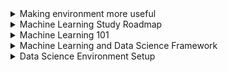 <details>
<summary>Making environment more useful</summary>

**Enable conda in cmd**

- add this in system environment path `C:\ProgramData\Anaconda3\Scripts`

**Run Jupyter Notebook instantly from cmd**

- run `jupyter notebook`

**List of running Jupyter Notebook**

- in cmd run `jupyter notebook list`

**Stop running notebook**

- `jupyter notebook stop`

**Update conda** 

- open anaconda shell as administrator **(also in cmd if enabled)** and run `conda update --all`

**If any error related to Module not found** 

- name of the module e.g: yapf; run : `pip install yapf` or `conda install yapf`

**Enable Jupyter Notebook extension (If not present in notebook)**

- `pip install jupyter_contrib_nbextensions`
- Now type and enter:
- `jupyter contrib nbextension install --user`
- Now let's enable the extension:
- `jupyter nbextension enable`
- Now open Jupyter Notebook `Nbextensions` will be there now enable required extension

**Disable warning**

- Create `disable-warnings.py` at location `C:\Users\Tansen\.ipython\profile_default\startup`
- in `disable-warnings.py`
    
    ```python
    import warnings
    warnings.filterwarnings('ignore')
    ```
- Also this line can be written in notebook to disable warning.
</details>

<details>
<summary>Machine Learning Study Roadmap</summary>

- **Supervised Learning**
    - Supervised Learning Algorithm
        - SVM
        - RF (Random Forest)
        - Decision Tree
        - Linear Regression
        - Naive Bayes
        - Neural Network
- **Unsupervised Learning**
    - Unsupervised Learning Algorithm
        - K-mean clustering
        - K-nearest neighbor
- Semi-Supervised Learning
- Reinforcement
- Batch and online learning
- Dataset visualization, Analysis
- Data Cleaning, Preprocessing
- Feature Extraction
- Binary and Multilevel classification
- Confusion Matrix
- ROC and AOC Curve
- Errors
- Dimensionality Reduction

</details>

<details>
<summary>Machine Learning 101</summary>

### **What is Machine Learning?**

> A subset of AI that focuses on building systems that can learn from data and make predictions or decisions without being explicitly programmed.
> 

### AI and Machine Learning

- **AI**—>A machine that acts like a human
    - **Machine Learning**—> a subset of AI
        - An approach to achieve artificial intelligence through systems that can find patterns in a set of data.
        - Stanford university describe machine learning as the science of getting computers to act without being explicitly programmed. Which means we do not need to tell the machine do this , do that, if then , if this then that…etc.
            - **Deep Learning**—>a subset of Machine Learning
                - one of the techniques for implementing machine learning
    - **Data Science**—>Analyzing data and then doing something. It include both **Machine Learning & Deep Learning.**
- **Narrow AI**—>A machine that acts like a human for a specific task
    - Detecting heart disease from images
    - Game of go or chess or Star craft and other video games
    - Only work on single task
- **General AI**: A machine that acts like a human with multiple abilities

### Why Machine Learning

```mermaid
%%{init: {'theme': 'dark', "flowchart" : { "curve" : "basis" } } }%%
graph LR
A[Spreadsheets] -->|Then we move to| B[Relational DB - MySQL]
B -->|Then we move to| C[Big Data - NoSQL]
C -->|Finally| D[Machine Learning]
```

### Machine Learning Project Steps

```mermaid
%%{init: {'theme': 'dark', "flowchart" : { "curve" : "basis" } } }%%
graph LR
A[Data Collection] --> B[Data Preprocessing]
B -->|What problem we are tring to solve?| C[Problem Definition]
C -->|What data do we have?| D[Data]
D -->|What Defines success?| E[Evaluation]
E -->|What features</br>should we model?| F[Features]
F -->|What kind of</br> model should we use?| G[Modelling]
G -->|What have we tried </br>/what else can we try?| H[Experiments]

```

- Data collection (Hardest part)
    - How to clean noisy data?
    - What can we grab data from?
    - How do we find data?
    - How do we clean it so we can actually learn from it?
    - How to turn data from useless to useful?
- Data modelling
    - Problem definition: What problem are we trying to solve?
    - Data: What data do we have?
    - Evaluation: What defines success?
    - Features: What features should we model?
    - Modelling: What kind of model should we use?
    - Experiments: What have we tried / What else can we try?

**Playground**

- [Teachable Machine](https://teachablemachine.withgoogle.com/) by Google(easy)
- [ML-Playground](https://ml-playground.com/)(easy)
- [ML Playground](https://mlplaygrounds.com/) by Mrityunjay Bhardwaj (advanced)
- [ML Playground](https://playground.tensorflow.org/) by TensorFlow (More advanced)

### Types of Machine Learning

1. **Classical Learning**
    1. **Supervised**
        1. Classification
            - K-NN
            - Naive Bayes
            - SVM
            - Decision Tress
            - Logistic Regression
        2. Regression
            - Linear Regression
            - Polynomial Regression
            - Ridge/Lasso Regression
    2. **Unsupervised**
        1. Clustering
            - Fuzzy C-Means
            - Mean-Shift
            - K-Means
            - DBSCAN
            - Agglomerative
        2. Pattern Search
            - Eclat
            - Apriori
            - FP-Growth
        3. Dimension Reduction (Generalization)
            - T-SNE
            - PCA
            - LSA
            - SVD
            - LDA
2. **Reinforcement Learning**
    - Genetic Algorithm
    - A3C
    - SARSA
    - Q-Learning
    - Deep Q-Network (DQN)
3. **Neural Networks and Deep learning**
    1. Convolutional Neural Networks (CNN)
        - DCNN
    2. Recurrent Neural Networks (RNN)
        - LSM
        - LSTM
        - GRU
    3. Generative Adversarial Networks (GAN)
        - Vanilla GAN
        - Super Resolution GAN (SRGAN)
    4. Autoencoders
        - Seq2seq
    5. Perceptrons (MLP)
4. **Ensemble Methods**
    1. Stacking
    2. Bagging
        - Random Forest
    3. Boosting
        - AdaBoost
        - CatBoost
        - LightGBM
        - XGBoost
<p align="left"><a href="https://i.imgur.com/WDwwkSm.jpg" target="_blank">Types of Machine Learning Diagram</a></p>

**Types Simplified**

- Predict results based on incoming data
- Supervised: Data are labeled into categories
    - Classification: is this an apple or is this a pear?
    - Regression: based on input to predict stock prices
- Unsupervised: Data don't have labels
    - Clustering: machine to create these groups
    - Association rule learning: associate different things to predict what a customer might buy in the future
- Reinforcement: teach machines through trial and error
- Reinforcement: teach machines through rewards and punishment
    - Skill acquisition
    - Real time learning

**What Is Machine Learning Part 02**

- Now: Data -> machine learning algorithm -> pattern
- Future: New data -> Same algorithm (model) -> More patterns
- Normal algorithm: Starts with inputs and steps -> Makes output
- Machine learning algorithm
    - Starts with inputs and output -> Figures out the steps
- Data analysis is looking at a set of data and gain an understanding of it by comparing different examples, different features and making visualizations like graphs
- Data science is running experiments on a set of data with the hopes of finding actionable insights within it
    - One of these experiments is to build a machine learning model
- Data Science = Data analysis + Machine learning

**Section Review**

- Machine Learning lets computers make decisions about data
- Machine Learning lets computers learn from data and they make predictions and decisions
- Machine can learn from big data to predict future trends and make decision

</details>

<details>
<summary>Machine Learning and Data Science Framework</summary>

### Introducing Framework

**Steps to learn machine learning**

- Create a framework
- Which match to data science and machine learning tools
- Learn by doing

****[6 Step Field Guide for Building Machine Learning Projects](https://www.mrdbourke.com/a-6-step-field-guide-for-building-machine-learning-projects/)****

1. **Problem definition** — What business problem are we trying to solve? How can it be phrased as a machine learning problem?
    - Supervised or Unsupervised ?
    - Classification or Regression ?
2. **Data** — what data we have? How does it match the problem definition?
    - Structured or Unstructured?
    - Static or streaming?
3. **Evaluation** — What defines success? Is a 95% accurate machine learning model good enough?
    - Different type of matrices
    - Predicted price vs Actual price
4. **Features** — What parts of our data are we going to use for our model? How can what we already know influence this?
    - Example: Heart disease
    - Turn features such as weight, gender, BP, chest pain into patterns to make predictions whether a patient has heart disease?
5. **Modelling** — Which model should you choose based on your problem and data? How can you improve it? How do you compare it with other models?
    - Different problem —> Different type of model/algorithm
6. **Experimentation** — What else could we try? Does our deployed model do as we expected? How do the other steps change based on what we’ve found? How could we improve it?

### Framework we created

```mermaid
%%{init: {'theme': 'dark', "flowchart" : { "curve" : "basis" } } }%%
graph LR
A[Data Collection] --> B[Data Preprocessing]
B -->|What problem we are tring to solve?| C[Problem Definition]
C -->|What data do we have?| D[Data]
D -->|What Defines success?| E[Evaluation]
E -->|What features</br>should we model?| F[Features]
F -->|What kind of</br> model should we use?| G[Modelling]
G -->|What have we tried </br>/what else can we try?| H[Experiments]

```

### 1. Types of Machine Learning Problems

When shouldn't you use machine learning?

- if a simple hand-coded instruction based system work

Main types of machine learning

- Supervised Learning (Common)
- Unsupervised Learning (Common)
- Transfer Learning (Common)
- Reinforcement Learning (Uncommon)

**Supervised Learning**

- Data + labels —> make prediction
    - **Classification**
        - Both Binary & Multiclass Classification
            - Binary Classification = 2 Options
                - Based on 2 option choose 1
                - Example : Heart disease or no heart disease?
            - Multiclass Classification = More than 2 Options
                - Example : Predict dog breed based on photos in images
    - **Regression**
        - It is used to predict number
        - It is also preferred as continuous number
            - A number that goes up or down
        - Classical Regression problem
            - Predict sell price of a house based on number of rooms, area, etc.
            - How many People will buy this app based on clicks

**Unsupervised Learning**

- There is data but no labels
- **Example Scenario**
    - Marketing team want to send out promotion for next summer
    - Here is the table
    
    | Customer ID | Purchase 1 | Purchase 2 |
    | --- | --- | --- |
    | 1 | Summer Cloth | Summer Cloth |
    | 2 | Winter cloth | Winter cloth |
    | 3 | Summer Cloth | Summer Cloth |
    - Now you have to find out which customer is interested for summer cloth from this store
    - To solve this you make a `group` of customer who purchase only in summertime and a `group` of customer who purchase only in wintertime
    - Which is Cluster 1 (`summer`) and Cluster 2 (`winter`)
    - Now label them in `summer` and `winter` list
    - This is called Clustering

**Transfer Learning**

- It leverages what one machine learning model has learned in another machine learning model
- Example—>Predict what dog breed appears in a photo
- Already created existing model —> Car model identify model
- Now use that foundational patterns to apply in dog breed problem

**Reinforcement Learning**

a computer program perform some actions within a defined space and rewarding it for doing it well or punishing it for doing poorly

- Example —> Teach a machine learning algorithm to play chess

**Recap**

Matching your problem

- Supervised Learning: I know my inputs and outputs
- Unsupervised Learning: I am not sure of the outputs but I have inputs
- Transfer Learning: I think my problem may be similar to something else

### 2. Different types of data

- Structured Data —> Rows Columns is structured
- Unstructured Data —> Videos, Photos, Audio files
    - We have to structured this by converting it to number
- Static data —> doesn't change over time. e.g : csv file
- Streaming Data —> which is constantly changed over time
    - Example : predict how a stock price will change based on news headlines
    - News headlines are being updated constantly you'll want to see how they change stocks

**A data science workflow**

- open csv file in jupyter notebook (a tool to build machine learning project)
- perform data analysis with panda (a python library for data analysis)
- make visualizations such as graphs and comparing different data points with Matplotlib
- build machine learning model on the data using scikit learn to predict using these patterns
    
    ```mermaid
    %%{init: {'theme': 'dark', "flowchart" : { "curve" : "basis" } } }%%
    graph LR
    A[CSV file] -->|Open|B[Jupyter Notebook]
    B -->|Data analysis|C[Pandas]
    B -->|Visualization|D[Matplotlib]
    C -->|Scikit Learn|E[Machine Learning Model]
    D -->|Scikit Learn|E
    E --> F[Hearth Disease or not?]
    ```
    

### 3. Evaluation (Matrices): What defines success for us?

Example

- if your problem is to use patient medical records to classify whether someone has heart disease or not you might start by saying for this project to be valuable we need a machine learning model with over 99% accuracy
    
    ```mermaid
    %%{init: {'theme': 'dark', "flowchart" : { "curve" : "basis" } } }%%
    graph LR
    A[Data] -->B[Machine Learning Model]
    B -->C[Heart Disease or not?]
    C -->D[Accuracy ]
    ```
    
- This type of problem required highly accurate model

**Different types of metrices**

| Classification | Regression | Recommendation |
| --- | --- | --- |
| Accuracy | Mean Absolute Error (MAE) | Precision at K |
| Precision | Mean Squared Error (MSE) |  |
| Recall | Root Mean Squared (RMSE) |  |

### 4. **Features : What do we already know about the data?**

It is another word for `different forms of data`

- Structured or Unstructured data
- Feature variables — Target variable

Example

| ID | Weight | Gender | Heart Rate | Chest Pain | Heart Disease |
| --- | --- | --- | --- | --- | --- |
| 1 | 110kg | M | 81 | 4 | Yes |
| 2 | 64kg | F | 61 | 1 | No |
| 3 | 51kg | M | 57 | 0 | No |
- Weight, Gender, Heart Rate, Chest Pain —>Feature variables
- Heart Disease —> Target variable

**Different features of data**

- Numerical features : number; like body weight
- Categorical features : One thing or another ; like gender or whether a patient is a smoker or not etc
- Derived features : looks at different features of data and creates a new feature / alter existing feature
    - Example: look at someone's hospital visit history timestamps and if they've had a visit in the last year you could make a categorical feature called visited in last year. If someone had visited in the last year they would get true.
    - feature engineering: process of deriving features
        
        
        | ID | Weight | Gender | Heart Rate | Chest Pain | Heart Disease | Visited Last Year |
        | --- | --- | --- | --- | --- | --- | --- |
        | 1 | 110kg | M | 81 | 4 | Yes | Yes |
        | 2 | 64kg | F | 61 | 1 | No | Yes |
        | 3 | 51kg | M | 57 | 0 | No | No |
- Unstructured data has features too
    - images of dog
    - look for different shape in images
    - look for similarity
    - Eyes, leg, tail etc
    - `machine learning algorithm` figure out what features are there on its own
- What features should you use?
    - A machine learning algorithm learns best when all samples have similar information
    - Feature coverage: process of ensuring all samples have similar information
    - Every field have values , at least —> Want > 10% Coverage

### 5.1. Modelling Part 1 - 3 sets

**Based on our problem and data, what model should we use?**

3 parts to modelling

- Choosing and training a model
- Tuning a model
- Model comparison

**The most important concept in machine learning**

- The training
- Validation
- Test sets or 3 sets
    - Data split into 3 sets
        - Training set: train your model on this
        - Validation set: tune your model on this
        - Test set: test and compare on this
    - Example (University)
        
        ```mermaid
        %%{init: {'theme': 'dark', "flowchart" : { "curve" : "basis" } } }%%
        graph LR
        A[Course Materials<->Training] -->B[Practice Exam<->Validation]
        B -->C[Final Exam<->Test Set]
        ```
        
        This process is referred as Generalization in Machine Learning
        
        Generalization: The ability for a machine learning model to perform well on data it has not seen before
        
        Then things goes wrong
        
        - Everyone participate practice exam
        - Everyone did good
        - Now for Final exam , Professor give the same question
        - Everyone get top mark
        - Now this looks good but did the student learn anything?
    - This scenario need to avoid in machine learning by following:
        - split 100 patient records
            - training split: 70 patient records (70-80%)
            - validation split: 15 patient records (10-15%)
            - test split: 15 patient records (10-15%)
        - After training on training set
        - Validation split will be used to improve which is called tuning
        - Next use the improve result to use it with test split

### 5.2. Modelling Part 2 - Choosing

3 parts to modelling

- Choosing and training a model—>training data
- Tuning a model—>validation data
- Model comparison—>test data

Choosing a model

- Based on data choose a model
- Structured Data
    - [CatBoost](https://catboost.ai/)
    - [XGBoost](https://github.com/dmlc/xgboost)
    - [Random Forest](https://www.stat.berkeley.edu/~breiman/RandomForests/)
- Unstructured Data
    - Deep Learning
    - Transfer Learning
- Training a model
    
    ```mermaid
    %%{init: {'theme': 'dark', "flowchart" : { "curve" : "basis" } } }%%
    graph LR
    A[X - Data] -->|Inputs|B[Model]
    B -->|Predict|C[Y - label]
    ```
    
    - X is Feature variable and Y is Target variable
    - Different machine learning algorithm (Model) had different way of doing this
- Goal—>minimize time between experiments
    - If dataset include 100 thousand example
    - start with first 10 thousand and see how it goes
    - start with less complicated model (algorithm)
        
        
        | Experiment | Model | Accuracy | Training Time |
        | --- | --- | --- | --- |
        | 1 | 1 | 87.5% | 3 min |
        | 2 | 2 | 91.3% | 92 min |
        | 3 | 3 | 94.7% | 176 min |
- **Things to remember**
    - Some models work better than others and different problems
    - Don't be afraid to try things
    - Start small and build up (add complexity) as you need.

### 5.3. Modelling Part 3 - Tuning

Example

- Random Forest
    - adjust number of trees
- Neural Networks
    - adjust number of layers

Things to remember

- Machine learning models have hyper parameters you can adjust
- A model first results are not it's last
- Tuning can take place on training or validation data sets

### 5.4. Modelling Part 4 - Comparison

If the split of data goes well it will indicate how well it will perform

**Testing a model**

This is alright : ✅

| Data Set | Performance |
| --- | --- |
| Training | 98% |
| Test | 96% |
- Balanced (Goldilocks zone)

Underfitting (Potential) ❌

| Data Set | Performance |
| --- | --- |
| Training | 64% |
| Test | 47% |

Overfitting (Potential)❌

| Data Set | Performance |
| --- | --- |
| Training | 93% |
| Test | 99% |

In simple way

| Underfitting | Overfitting |
| --- | --- |
| Data mismatch | Data leakage |
| Test Data is different to Training Data | Training Data overlap Test Data |

Fixes for underfitting

- Try a more advanced model
- Increase model hyperparameters
- Reduce amount of features
- Train longer

Fixes for overfitting

- Collect more data
- Try a less advanced model

**No Model is perfect so check good result as much as you check poor result**

| Experiment | Model | Accuracy | Training Time | Prediction Time |
| --- | --- | --- | --- | --- |
| 1 | 1 | 87.5% | 3 min | 0.5 sec |
| 2 | 2 | 91.3% | 92 min | 1 sec |
| 3 | 3 | 94.7% | 176 min | 4 sec |

**Things to remember**

- Want to avoid overfitting and underfitting (head towards generality)
- Keep the test set separate at all costs
- Compare apples to apple
    - Model 1 on dataset 1
    - Model 2 on dataset 1
- One best performance Metric does not equal the best model

### **Experimentation**

How could we improve / what can we try next?

- Start with a problem
- Data Analysis: Data, Evaluation, Features
- Machine learning modelling: Model 1
- Experiments: Try model 2 then 3

**6 Step Machine Learning Framework questions**

- Problem definition: What kind of problem ?
- Data: What type of data ?
- Evaluation: What do you measure ?
- Features: What are features of your problems ?
- Modelling: What was the last thing you testing ability on?

### Tools We Will Use

- Data Science: 6 Step Machine Learning Framework
- Data Science: [Anaconda](https://www.anaconda.com/), [Jupyter Notebook](https://jupyter.org/)
- Data Analysis: Data, Evaluation and Features
- Data Analysis: [pandas](https://pandas.pydata.org/), [Matplotlib](https://matplotlib.org/), [NumPy](https://numpy.org/)
- Machine Learning: Modelling
- Machine Learning: [TensorFlow](https://www.tensorflow.org/), [PyTorch](https://pytorch.org/), [scikit-learn](https://scikit-learn.org/stable/), [XGBoost](https://xgboost.ai/), [CatBoost](https://catboost.ai/)
    
    <a href="https://i.imgur.com/rir7VpO.png" target="_blank">Machine Learning Tools</a>

</details>

<details>
<summary>Data Science Environment Setup</summary>

### Tools we are going to use

**Steps to learn machine learning**

- Create a framework (we created in previous section)
- Match to data science and machine learning tools
- Learn by doing

**Machine Learning Tools**

- [Anaconda](https://www.anaconda.com/): Hardware Store = 7.53GB (443 packs v2022.10 with update 30 Jan 2023)
- [Miniconda](https://docs.conda.io/en/latest/miniconda.html): Workbench = 200 MB
- Choosing Anaconda vs Miniconda
    
    
    | Anaconda | Miniconda |
    | --- | --- |
    | New to conda or python | familiar with conda and python |
    | Preinstalled Packages | can install individual packages |
    | Have the time and disk space | Not enough disk space |
- [Conda](https://docs.conda.io/en/latest/): Package Manager which is use to setup the rest of tools
    - Data Analysis: [pandas](https://pandas.pydata.org/), [Matplotlib](https://matplotlib.org/), [NumPy](https://numpy.org/)
    - Machine Learning: [TensorFlow](https://www.tensorflow.org/), [PyTorch](https://pytorch.org/), [scikit-learn](https://scikit-learn.org/stable/), [XGBoost](https://xgboost.ai/), [CatBoost](https://catboost.ai/)
- `Note`: miniconda required conda to install tools. Anaconda come with full packages but need to update packages (mentioned earlier how to update) . So either Miniconda+conda or Anaconda

### Jupyter Notebook

| Command Mode (press Esc to enable) | Edit Mode (press Enter to enable) |
| --- | --- |
| H: get full list of shortcuts | Shift + Enter: run the current cell and move to the next one. |
| Esc: enter command mode. | Ctrl + Enter: run the current cell and keep it selected. |
| A: insert a new cell above the current cell. | Ctrl + ]: indent the current block. |
| B: insert a new cell below the current cell. | Ctrl + [: un-indent the current block. |
| C: copy the current cell. | Ctrl + A: select all text in the current cell. |
| V: paste cells below the current cell. | Ctrl + Z: undo. |
| D, D: delete the current cell. | Ctrl + Y: redo. |
| Shift + J or Shift + Down: select the next cell in the same column. | Ctrl + Home: go to the beginning of the cell. |
| Shift + K or Shift + Up: select the previous cell in the same column. | Ctrl + End: go to the end of the cell. |
| Ctrl + Shift + -: split the current cell at the cursor. | Ctrl + Left: go one word to the left. |
| Z: undo cell deletion. | Ctrl + Right: go one word to the right. |
| X: cut the current cell. | Tab: indent the current line. |
| Shift + M: merge selected cells. | Shift + Tab: un-indent the current line. |
| M: markdown , Y: Code | More added manually by editing |

### Sample Project

```python
import pandas as pd
df = pd.read_csv("heart-disease.csv")
df.head(10)
df.target.value_counts().plot(kind="bar")
```

**If the above code does not work we need to import matplotlib**

```python
import matplotlib.pyplot as plt
```

**Opening a csv file**

- pd.read_csv("file.csv")

**Data frame row**

Pandas data frame `df` where we use `df.target.value_counts().plot(kind="bar")` here `target` is a column name where we use `value_counts()` to count & `plot(kind="bar")` to make a bar graph

**Image in markdown**

- ![](img location or img link)

</details>